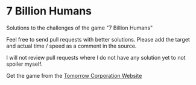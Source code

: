 # 7 Billion Humans
Solutions to the challenges of the game "7 Billion Humans"

Feel free to send pull requests with better solutions. Please add the
target and actual time / speed as a comment in the source.

I will not review pull requests
where I do not have any solution yet to not spoiler myself.

Get the game from the [Tomorrow Corporation Website](https://tomorrowcorporation.com/7billionhumans)
